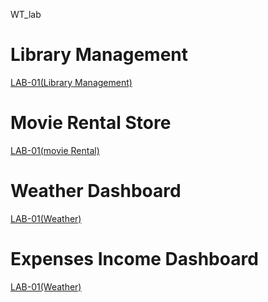 WT_lab

# Library Management
[LAB-01(Library Management)](https://github.com/bashaboinakoushik/WT_lab/blob/main/lab_1.1.html)
# Movie Rental Store
[LAB-01(movie Rental)](https://github.com/bashaboinakoushik/WT_lab/blob/main/lab_1.2.html)
# Weather Dashboard
[LAB-01(Weather)](https://github.com/bashaboinakoushik/WT_lab/blob/main/lab_2.1.html)
# Expenses Income Dashboard
[LAB-01(Weather)](https://github.com/bashaboinakoushik/WT_lab/blob/main/lab_2.2.html)
